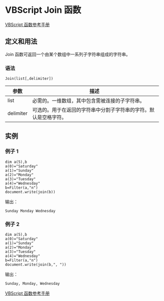 # VBScript Join 函数

[VBScript 函数参考手册](/vbscript/vbscript_ref_functions.asp "VBScript 函数")

## 定义和用法

Join 函数可返回一个由某个数组中一系列子字符串组成的字符串。

### 语法

```
Join(list[,delimiter])
```

| 参数 | 描述 |
| --- | --- |
| list | 必需的。一维数组，其中包含需被连接的子字符串。 |
| delimiter | 可选的。用于在返回的字符串中分割子字符串的字符。默认是空格字符。 |

## 实例

### 例子 1

```
dim a(5),b
a(0)="Saturday"
a(1)="Sunday"
a(2)="Monday"
a(3)="Tuesday"
a(4)="Wednesday"
b=Filter(a,"n")
document.write(join(b))
```

输出：

```
Sunday Monday Wednesday
```

### 例子 2

```
dim a(5),b
a(0)="Saturday"
a(1)="Sunday"
a(2)="Monday"
a(3)="Tuesday"
a(4)="Wednesday"
b=Filter(a,"n")
document.write(join(b,", "))
```

输出：

```
Sunday, Monday, Wednesday
```

[VBScript 函数参考手册](/vbscript/vbscript_ref_functions.asp "VBScript 函数")

